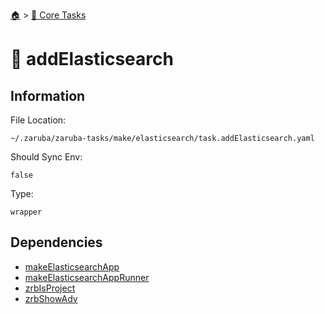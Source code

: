 <!--startTocHeader-->
[🏠](../README.md) > [🥝 Core Tasks](README.md)
# 🍜 addElasticsearch
<!--endTocHeader-->

## Information

File Location:

    ~/.zaruba/zaruba-tasks/make/elasticsearch/task.addElasticsearch.yaml

Should Sync Env:

    false

Type:

    wrapper


## Dependencies

* [makeElasticsearchApp](make-elasticsearch-app.md)
* [makeElasticsearchAppRunner](make-elasticsearch-app-runner.md)
* [zrbIsProject](zrb-is-project.md)
* [zrbShowAdv](zrb-show-adv.md)
<!--startTocSubtopic-->
<!--endTocSubtopic-->
